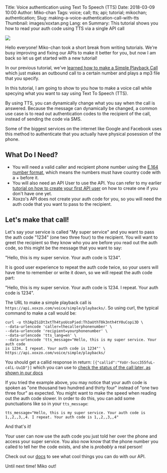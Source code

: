 Title: Voice authentication using Text To Speech (TTS)
Date: 2018-03-09 10:00
Author: Miko-chan
Tags: voice; call; tts; api; tutorial; mikochan; authentication;
Slug: making-a-voice-authentication-call-with-tts
Thumbnail: images/xoxtan.png
Lang: en
Summary: This tutorial shows you how to read your auth code using TTS via a single API call

<div>
  <img src="https://blog.xoxzo.com/images/xoxtan.png" class="float-lg-right lg-width200 md-width300" style="margin: 0;">
</div>

Hello everyone! Miko-chan took a short break from writing tutorials. We're busy
improving and fixing our APIs to make it better for you, but now I am back so
let us get started with a new tutorial!

In our previous tutorial, we've [learned how to make a Simple Playback Call]({filename}./making-a-simple-playback-call-en.md) which just makes an outbound call to a certain number and plays a mp3
file that you specify. 

In this tutorial, I am going to show to you how to make a voice call while
specying what you want to say using Text To Speech (TTS). 

By using TTS, you can dynamically change what you say when the call is answered. 
Because the message can dynamically be changed, a common use case is to read out
authentication codes to the recipient of the call, instead of sending the code via SMS.

Some of the biggest services on the internet like Google and Facebook uses this
method to authenticate that you actually have physical posession of the phone.

<div style="clear:both;"></div>

## What Do I Need? ##

- You will need a valid caller and recipient phone number using the
[E.164 number format](https://en.wikipedia.org/wiki/E.164), which means the numbers
must have country code with a + before it.
- You will also need an API User to use the API. You can refer to my earlier
[tutorial on how to create your first API user]({filename}./create-your-first-apiuser-en.md) on
how to create one if you don't have one yet.
- Xoxzo's API does not create your auth code for you, so you will need the auth code
that you want to pass to the recipient.

## Let's make that call! ##

Let's say your service is called "My super service" and you want to pass the
auth code "1234" (one two three four) to the recipient. You will want to greet the recipient so they
know who you are before you read out the auth code, so this might be the message
that you want to say: 

"Hello, this is my super service. Your auth code is 1234".

It is good user experience to repeat the auth code twice, so your users will
have time to remember or write it down, so we will repeat the auth code part:

"Hello, this is my super service. Your auth code is 1234. I repeat. Your auth
code is 1234".

The URL to make a simple playback call is `https://api.xoxzo.com/voice/simple/playbacks/`.
So using curl, the typical command to make a call would be:

```
curl -u th3ApISiDt3xtTh4tyoUcoPied:Th3aUthT0k3nth4tY0uCopi3D \
--data-urlencode 'caller=thecallerphonenumber' \
--data-urlencode 'recipient=yourphonenumber' \
--data-urlencode 'tts_lang=en' \
--data-urlencode 'tts_message="Hello, this is my super service. Your auth code
is 1234. I repeat. Your auth code is 1234"' \
https://api.xoxzo.com/voice/simple/playbacks/
```

You should get a callid response in return: `[{"callid":"YoUr-5ucc355fuL-c4lL-Uu1D"}]` which you
can use to [check the status of the call later, as shown in our
docs](http://docs.xoxzo.com/en/voice.html#checking-call-status)

If you tried the example above, you may notice that your auth code is spoken as
"one thousand two hundred and thirty four" instead of "one two three four" as
expected. You might want to make the speed when reading out the auth code
slower. In order to do this, you can add some punctuations like so in your
`tts_message`:

`
tts_message="Hello, this is my super service. Your auth code is 1,,2,,3,,4. I
repeat. Your auth code is 1,,2,,3,,4"
`

And that's it!

Your user can now use the auth code you just told her over the phone and access
your super service. You also now know that the phone number you called to tell
her the code exists, and she is *probably* a real person!

Check out our [docs](https://docs.xoxzo.com/en/) to see what cool things you can do with our API.

Until next time! Miko out!

